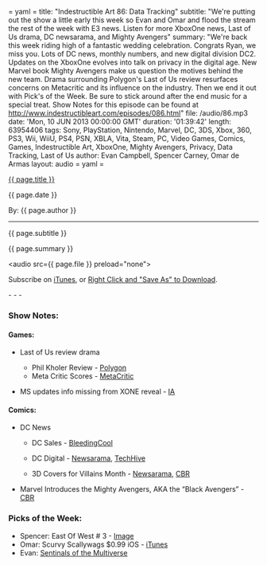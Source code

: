 = yaml =
title: "Indestructible Art 86: Data Tracking"
subtitle: "We're putting out the show a little early this week so Evan and Omar and flood the stream the rest of the week with E3 news. Listen for more XboxOne news, Last of Us drama, DC newsarama, and Mighty Avengers"
summary: "We're back this week riding high of a fantastic wedding celebration. Congrats Ryan, we miss you. Lots of DC news, monthly numbers, and new digital division DC2. Updates on the XboxOne evolves into talk on privacy in the digital age. New Marvel book Mighty Avengers make us question the motives behind the new team. Drama surrounding Polygon's Last of Us review resurfaces concerns on Metacritic and its influence on the industry. Then we end it out with Pick's of the Week. Be sure to stick around after the end music for a special treat. Show Notes for this episode can be found at http://www.indestructibleart.com/episodes/086.html"
file: /audio/86.mp3
date: 'Mon, 10 JUN 2013 00:00:00 GMT'
duration: '01:39:42'
length: 63954406
tags: Sony, PlayStation, Nintendo, Marvel, DC, 3DS, Xbox, 360, PS3, Wii, WiiU, PS4, PSN, XBLA, Vita, Steam, PC, Video Games, Comics, Games, Indestructible Art, XboxOne, Mighty Avengers, Privacy, Data Tracking, Last of Us
author: Evan Campbell, Spencer Carney, Omar de Armas
layout: audio
= yaml =

<a href="{{ page.url }}" class='postTitleLink'><p class='postTitle'>{{ page.title }}</p></a>
<p class='postPublished'>{{ page.date }}</p>
<p class='postAuthor'>By: {{ page.author }}</p>
<hr>
<p class='podcastSummary'>{{ page.subtitle }}</p>

<p class='podcastSummary'>{{ page.summary }}</p>

<audio src={{ page.file }} preload="none"></audio>
<p class='subLinks'>Subscribe on <a href='http://bit.ly/iapodcast'>iTunes</a>, or <a href={{ page.file }}>Right Click and "Save As" to Download</a>.</p>
- - -

### Show Notes:  ###
#### Games: ####
* Last of Us review drama
    * Phil Kholer Review - [Polygon](http://www.polygon.com/game/the-last-of-us/3040)
    * Meta Critic Scores - [MetaCritic](http://www.metacritic.com/game/playstation-3/the-last-of-us/critic-reviews)

* MS updates info missing from XONE reveal - [IA](http://www.indestructibleart.com/posts/2013-06-06-XboxOneUpdate.html)
  
#### Comics: ####
* DC News
    * DC Sales - [BleedingCool](http://www.bleedingcool.com/2013/06/07/dcs-claws-back-marketshare-and-starts-to-steady-against-marvel/)

    * DC Digital - [Newsarama](http://www.newsarama.com/18002-dc-debuts-new-dc-squared-digital-initiatives.html), [TechHive](http://www.techhive.com/article/2040780/dc-introduces-multiverse-digital-comics.html)


    * 3D Covers for Villains Month - [Newsarama](http://www.newsarama.com/18042-forever-evil-s-villainy-what-we-know-so-far.html), [CBR](http://www.comicbookresources.com/?page=article&id=45827)

* Marvel Introduces the Mighty Avengers, AKA the “Black Avengers” - [CBR](http://www.comicbookresources.com/?page=article&id=45933)
  
### Picks of the Week: ###
* Spencer: East Of West # 3 - [Image](http://www.imagecomics.com/comics/5595/East-of-West-3)
* Omar: Scurvy Scallywags $0.99 iOS - [iTunes](https://itunes.apple.com/us/app/scurvy-scallywags/id593299847)
* Evan: [Sentinals of the Multiverse](http://sentinelsofthemultiverse.com/multiverse)